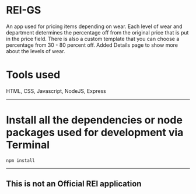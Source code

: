 # REI-GS
An app used for pricing items depending on wear. Each level of wear and department determines the percentage off from the original price that is put in the price field. There is also a custom template that you can choose a percentage from 30 - 80 percent off. Added Details page to show more about the levels of wear.

# Tools used
HTML, CSS, Javascript, NodeJS, Express

---

# Install all the dependencies or node packages used for development via Terminal

`npm install`

---

## This is not an Official REI application
